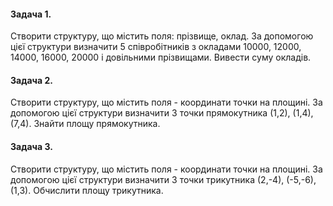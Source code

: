 #### Задача 1.
Створити структуру, що містить поля:  прізвище, оклад.
За допомогою цієї структури визначити 5 співробітників з окладами 10000,
12000, 14000, 16000, 20000 і довільними прізвищами. Вивести суму окладів.
#### Задача 2.
Створити структуру, що містить поля - координати точки на площині.
За допомогою цієї структури визначити 3 точки прямокутника (1,2), (1,4),
(7,4). Знайти площу прямокутника.
#### Задача 3.
Створити структуру, що містить поля - координати точки на площині.
За допомогою цієї структури визначити 3 точки трикутника (2,-4), (-5,-6), (1,3).
Обчислити площу трикутника.